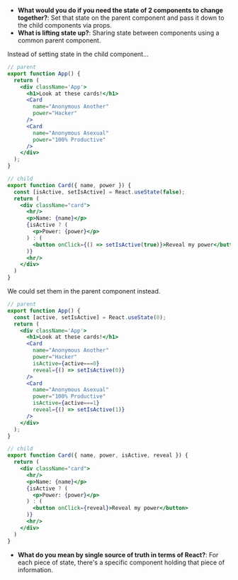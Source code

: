 - **What would you do if you need the state of 2 components to change together?**: Set that state on the parent component and pass it down to the child components via props.
- **What is lifting state up?**: Sharing state between components using a common parent component.

Instead of setting state in the child component...

```jsx
// parent
export function App() {
  return (
    <div className='App'>
      <h1>Look at these cards!</h1>
      <Card
        name="Anonymous Another"
        power="Hacker"
      />
      <Card
        name="Anonymous Asexual"
        power="100% Productive"
      />
    </div>
  );
}

// child
export function Card({ name, power }) {
  const [isActive, setIsActive] = React.useState(false);
  return (
    <div className="card">
      <hr/>
      <p>Name: {name}</p>
      {isActive ? (
        <p>Power: {power}</p>
      ) : (
        <button onClick={() => setIsActive(true)}>Reveal my power</button>
      )}
      <hr/>
    </div>
  )
}
```

We could set them in the parent component instead.

```jsx
// parent
export function App() {
  const [active, setIsActive] = React.useState(0);
  return (
    <div className='App'>
      <h1>Look at these cards!</h1>
      <Card
        name="Anonymous Another"
        power="Hacker"
        isActive={active===0}
        reveal={() => setIsActive(0)}
      />
      <Card
        name="Anonymous Asexual"
        power="100% Productive"
        isActive={active===1}
        reveal={() => setIsActive(1)}
      />
    </div>
  );
}

// child
export function Card({ name, power, isActive, reveal }) {
  return (
    <div className="card">
      <hr/>
      <p>Name: {name}</p>
      {isActive ? (
        <p>Power: {power}</p>
      ) : (
        <button onClick={reveal}>Reveal my power</button>
      )}
      <hr/>
    </div>
  )
}
```
- **What do you mean by single source of truth in terms of React?**: For each piece of state, there's a specific component holding that piece of information.